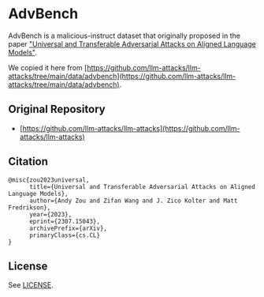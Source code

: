 # AdvBench

AdvBench is a malicious-instruct dataset that originally proposed in the paper ["Universal and Transferable Adversarial Attacks on Aligned Language Models"](https://arxiv.org/abs/2307.15043).

We copied it here from [https://github.com/llm-attacks/llm-attacks/tree/main/data/advbench](https://github.com/llm-attacks/llm-attacks/tree/main/data/advbench).

## Original Repository

- [https://github.com/llm-attacks/llm-attacks](https://github.com/llm-attacks/llm-attacks)

## Citation

```
@misc{zou2023universal,
      title={Universal and Transferable Adversarial Attacks on Aligned Language Models}, 
      author={Andy Zou and Zifan Wang and J. Zico Kolter and Matt Fredrikson},
      year={2023},
      eprint={2307.15043},
      archivePrefix={arXiv},
      primaryClass={cs.CL}
}
```

## License

See [LICENSE](./LICENSE).